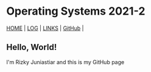 # Operating Systems 2021-2 
[HOME](.) | [LOG](TXT/mylog.txt) | [LINKS](LINKS/) | [GitHub](https://github.com/rizkyyjun/os212) |

## Hello, World!
I'm Rizky Juniastiar and this is my GitHub page
